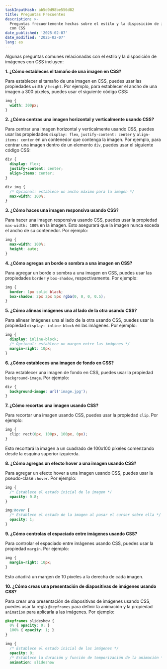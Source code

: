 ```yaml
---
taskInputHash: ab5d0d98be556d82
title: Preguntas Frecuentes
description: >-
  Preguntas frecuentemente hechas sobre el estilo y la disposición de imágenes
  con CSS
date_published: '2025-02-07'
date_modified: '2025-02-07'
lang: es
---
```

Algunas preguntas comunes relacionadas con el estilo y la disposición de imágenes con CSS incluyen:

**1. ¿Cómo estableces el tamaño de una imagen en CSS?**

Para establecer el tamaño de una imagen en CSS, puedes usar las propiedades `width` y `height`. Por ejemplo, para establecer el ancho de una imagen a 300 píxeles, puedes usar el siguiente código CSS:

```css
img {
  width: 300px;
}
``` 

**2. ¿Cómo centras una imagen horizontal y verticalmente usando CSS?**

Para centrar una imagen horizontal y verticalmente usando CSS, puedes usar las propiedades `display: flex`, `justify-content: center` y `align-items: center` en un contenedor que contenga la imagen. Por ejemplo, para centrar una imagen dentro de un elemento `div`, puedes usar el siguiente código CSS:

```css
div {
  display: flex;
  justify-content: center;
  align-items: center;
}

div img {
  /* Opcional: establece un ancho máximo para la imagen */
  max-width: 100%;
}
``` 

**3. ¿Cómo haces una imagen responsiva usando CSS?**

Para hacer una imagen responsiva usando CSS, puedes usar la propiedad `max-width: 100%` en la imagen. Esto asegurará que la imagen nunca exceda el ancho de su contenedor. Por ejemplo:

```css
img {
  max-width: 100%;
  height: auto;
}
``` 

**4. ¿Cómo agregas un borde o sombra a una imagen en CSS?**

Para agregar un borde o sombra a una imagen en CSS, puedes usar las propiedades `border` y `box-shadow`, respectivamente. Por ejemplo:

```css
img {
  border: 1px solid black;
  box-shadow: 2px 2px 5px rgba(0, 0, 0, 0.5);
}
``` 

**5. ¿Cómo alineas imágenes una al lado de la otra usando CSS?**

Para alinear imágenes una al lado de la otra usando CSS, puedes usar la propiedad `display: inline-block` en las imágenes. Por ejemplo:

```css
img {
  display: inline-block;
  /* Opcional: establece un margen entre las imágenes */
  margin-right: 10px;
}
``` 

**6. ¿Cómo estableces una imagen de fondo en CSS?**

Para establecer una imagen de fondo en CSS, puedes usar la propiedad `background-image`. Por ejemplo:

```css
div {
  background-image: url('image.jpg');
}
``` 

**7. ¿Cómo recortas una imagen usando CSS?**

Para recortar una imagen usando CSS, puedes usar la propiedad `clip`. Por ejemplo:

```css
img {
  clip: rect(0px, 100px, 100px, 0px);
}
```

Esto recortará la imagen a un cuadrado de 100x100 píxeles comenzando desde la esquina superior izquierda. 

**8. ¿Cómo agregas un efecto hover a una imagen usando CSS?**

Para agregar un efecto hover a una imagen usando CSS, puedes usar la pseudo-clase `:hover`. Por ejemplo:

```css
img {
  /* Establece el estado inicial de la imagen */
  opacity: 0.8;
}

img:hover {
  /* Establece el estado de la imagen al pasar el cursor sobre ella */
  opacity: 1;
}
``` 

**9. ¿Cómo controlas el espaciado entre imágenes usando CSS?**

Para controlar el espaciado entre imágenes usando CSS, puedes usar la propiedad `margin`. Por ejemplo:

```css
img {
  margin-right: 10px;
}
```

Esto añadirá un margen de 10 píxeles a la derecha de cada imagen.

**10. ¿Cómo creas una presentación de diapositivas de imágenes usando CSS?**

Para crear una presentación de diapositivas de imágenes usando CSS, puedes usar la regla `@keyframes` para definir la animación y la propiedad `animation` para aplicarla a las imágenes. Por ejemplo:

```css
@keyframes slideshow {
  0% { opacity: 0; }
  100% { opacity: 1; }
}

img {
  /* Establece el estado inicial de las imágenes */
  opacity: 0;
  /* Establece la duración y función de temporización de la animación */
  animation: slideshow
```
